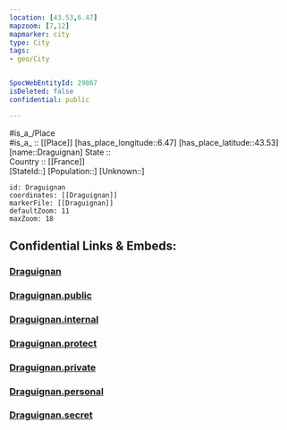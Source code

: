 ```yaml
---
location: [43.53,6.47] 
mapzoom: [7,12] 
mapmarker: city 
type: City
tags:
- geo/City


SpocWebEntityId: 29867
isDeleted: false
confidential: public

---
```

#is_a_/Place  
#is_a_ :: [[Place]] 
[has_place_longitude::6.47] 
[has_place_latitude::43.53] 
[name::Draguignan] 
State ::  
Country :: [[France]]  
[StateId::] 
[Population::] 
[Unknown::] 


```leaflet
id: Draguignan
coordinates: [[Draguignan]] 
markerFile: [[Draguignan]] 
defaultZoom: 11 
maxZoom: 18
```


## Confidential Links & Embeds: 

### [Draguignan](/_Standards/Earth/Continent/Europe/Europe~West/France/regions~France/Provence-Alpes-Côte_d'Azur/departments~Provence/Var/communes~Var/Draguignan/cities~Draguignan/Draguignan.md) 

### [Draguignan.public](/_public/Earth/Continent/Europe/Europe~West/France/regions~France/Provence-Alpes-Côte_d'Azur/departments~Provence/Var/communes~Var/Draguignan/cities~Draguignan/Draguignan.public.md) 

### [Draguignan.internal](/_internal/Earth/Continent/Europe/Europe~West/France/regions~France/Provence-Alpes-Côte_d'Azur/departments~Provence/Var/communes~Var/Draguignan/cities~Draguignan/Draguignan.internal.md) 

### [Draguignan.protect](/_protect/Earth/Continent/Europe/Europe~West/France/regions~France/Provence-Alpes-Côte_d'Azur/departments~Provence/Var/communes~Var/Draguignan/cities~Draguignan/Draguignan.protect.md) 

### [Draguignan.private](/_private/Earth/Continent/Europe/Europe~West/France/regions~France/Provence-Alpes-Côte_d'Azur/departments~Provence/Var/communes~Var/Draguignan/cities~Draguignan/Draguignan.private.md) 

### [Draguignan.personal](/_personal/Earth/Continent/Europe/Europe~West/France/regions~France/Provence-Alpes-Côte_d'Azur/departments~Provence/Var/communes~Var/Draguignan/cities~Draguignan/Draguignan.personal.md) 

### [Draguignan.secret](/_secret/Earth/Continent/Europe/Europe~West/France/regions~France/Provence-Alpes-Côte_d'Azur/departments~Provence/Var/communes~Var/Draguignan/cities~Draguignan/Draguignan.secret.md)

